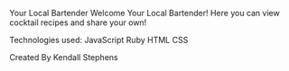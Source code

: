 Your Local Bartender
Welcome Your Local Bartender! Here you can view cocktail recipes and share your own! 

Technologies used:
JavaScript
Ruby 
HTML
CSS

Created By
Kendall Stephens

